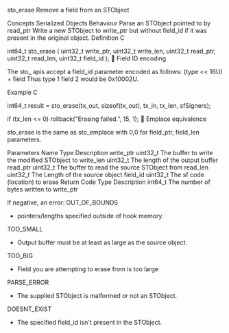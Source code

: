 sto_erase
Remove a field from an STObject

Concepts
Serialized Objects
Behaviour
Parse an STObject pointed to by read_ptr
Write a new STObject to write_ptr but without field_id if it was present in the original object.
Definition
C

int64_t sto_erase (
    uint32_t write_ptr,
  	uint32_t write_len,
    uint32_t read_ptr,
    uint32_t read_len,
  	uint32_t field_id
);
🚧
Field ID encoding

The sto_ apis accept a field_id parameter encoded as follows: (type << 16U) + field
Thus type 1 field 2 would be 0x10002U.

Example
C

int64_t result = 
  sto_erase(tx_out, sizeof(tx_out),
            tx_in, tx_len, sfSigners);

if (tx_len <= 0)
    rollback("Erasing failed.", 15, 1);
📘
Emplace equivalence

sto_erase is the same as sto_emplace with 0,0 for field_ptr, field_len parameters.

Parameters
Name	Type	Description
write_ptr	uint32_t	The buffer to write the modified STObject to
write_len	uint32_t	The length of the output buffer
read_ptr	uint32_t	The buffer to read the source STObject from
read_len	uint32_t	The Length of the source object
field_id	uint32_t	The sf code (location) to erase
Return Code
Type	Description
int64_t	The number of bytes written to write_ptr

If negative, an error:
OUT_OF_BOUNDS
- pointers/lengths specified outside of hook memory.

TOO_SMALL
- Output buffer must be at least as large as the source object.

TOO_BIG
- Field you are attempting to erase from is too large

PARSE_ERROR
- The supplied STObject is malformed or not an STObject.

DOESNT_EXIST
- The specified field_id isn't present in the STObject.

